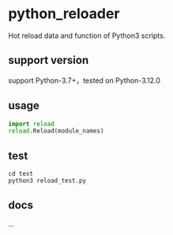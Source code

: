 # python_reloader
Hot reload data and function of Python3 scripts.

## support version
support Python-3.7+，tested on Python-3.12.0

## usage

```python
import reload
reload.Reload(module_names)
```

## test

```shell
cd test
python3 reload_test.py
```

## docs
...
